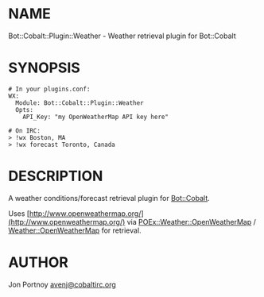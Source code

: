 # NAME

Bot::Cobalt::Plugin::Weather - Weather retrieval plugin for Bot::Cobalt

# SYNOPSIS

    # In your plugins.conf:
    WX:
      Module: Bot::Cobalt::Plugin::Weather
      Opts:
        API_Key: "my OpenWeatherMap API key here"

    # On IRC:
    > !wx Boston, MA
    > !wx forecast Toronto, Canada

# DESCRIPTION

A weather conditions/forecast retrieval plugin for [Bot::Cobalt](https://metacpan.org/pod/Bot::Cobalt).

Uses [http://www.openweathermap.org/](http://www.openweathermap.org/) via [POEx::Weather::OpenWeatherMap](https://metacpan.org/pod/POEx::Weather::OpenWeatherMap) /
[Weather::OpenWeatherMap](https://metacpan.org/pod/Weather::OpenWeatherMap) for retrieval.

# AUTHOR

Jon Portnoy <avenj@cobaltirc.org>
